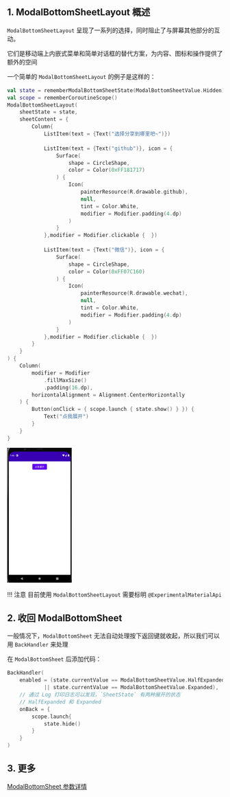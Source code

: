 
## 1. ModalBottomSheetLayout 概述

`ModalBottomSheetLayout` 呈现了一系列的选择，同时阻止了与屏幕其他部分的互动。

它们是移动端上内嵌式菜单和简单对话框的替代方案，为内容、图标和操作提供了额外的空间

一个简单的 `ModalBottomSheetLayout` 的例子是这样的：

``` kotlin
val state = rememberModalBottomSheetState(ModalBottomSheetValue.Hidden)
val scope = rememberCoroutineScope()
ModalBottomSheetLayout(
    sheetState = state,
    sheetContent = {
        Column{
            ListItem(text = {Text("选择分享到哪里吧~")})

            ListItem(text = {Text("github")}, icon = {
                Surface(
                    shape = CircleShape,
                    color = Color(0xFF181717)
                ) {
                    Icon(
                        painterResource(R.drawable.github),
                        null,
                        tint = Color.White,
                        modifier = Modifier.padding(4.dp)
                    )
                }
            },modifier = Modifier.clickable {  })

            ListItem(text = {Text("微信")}, icon = {
                Surface(
                    shape = CircleShape,
                    color = Color(0xFF07C160)
                ) {
                    Icon(
                        painterResource(R.drawable.wechat),
                        null,
                        tint = Color.White,
                        modifier = Modifier.padding(4.dp)
                    )
                }
            },modifier = Modifier.clickable {  })
        }
    }
) {
    Column(
        modifier = Modifier
            .fillMaxSize()
            .padding(16.dp),
        horizontalAlignment = Alignment.CenterHorizontally
    ) {
        Button(onClick = { scope.launch { state.show() } }) {
            Text("点我展开")
        }
    }
}
```



<img src = "../../assets/layout/modalbottomsheetlayout/demo.gif" width = "30%" height = "30%">

!!! 注意
    目前使用 `ModalBottomSheetLayout` 需要标明 `@ExperimentalMaterialApi`


## 2. 收回 ModalBottomSheet

一般情况下，`ModalBottomSheet` 无法自动处理按下返回键就收起，所以我们可以用 `BackHandler` 来处理

在 `ModalBottomSheet` 后添加代码：

``` kotlin
BackHandler(
    enabled = (state.currentValue == ModalBottomSheetValue.HalfExpanded
            || state.currentValue == ModalBottomSheetValue.Expanded),
    // 通过 Log 打印日志可以发现，`SheetState` 有两种展开的状态
    // HalfExpanded 和 Expanded
    onBack = {
        scope.launch{
            state.hide()
        }
    }
)
```


## 3. 更多

[ModalBottomSheet 参数详情](https://developer.android.com/reference/kotlin/androidx/compose/material/package-summary#ModalBottomSheetLayout(kotlin.Function1,androidx.compose.ui.Modifier,androidx.compose.material.ModalBottomSheetState,androidx.compose.ui.graphics.Shape,androidx.compose.ui.unit.Dp,androidx.compose.ui.graphics.Color,androidx.compose.ui.graphics.Color,androidx.compose.ui.graphics.Color,kotlin.Function0))
